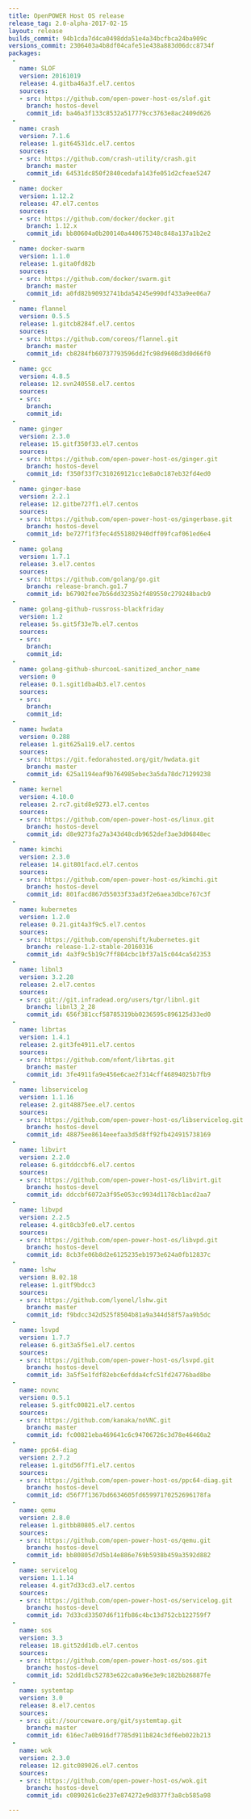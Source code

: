 ```yaml
---
title: OpenPOWER Host OS release
release_tag: 2.0-alpha-2017-02-15
layout: release
builds_commit: 94b1cda7d4ca0498dda51e4a34bcfbca24ba909c
versions_commit: 2306403a4b8df04cafe51e438a883d06dcc8734f
packages:
 -
   name: SLOF
   version: 20161019
   release: 4.gitba46a3f.el7.centos
   sources:
   - src: https://github.com/open-power-host-os/slof.git
     branch: hostos-devel
     commit_id: ba46a3f133c8532a517779cc3763e8ac2409d626
 -
   name: crash
   version: 7.1.6
   release: 1.git64531dc.el7.centos
   sources:
   - src: https://github.com/crash-utility/crash.git
     branch: master
     commit_id: 64531dc850f2840cedafa143fe051d2cfeae5247
 -
   name: docker
   version: 1.12.2
   release: 47.el7.centos
   sources:
   - src: https://github.com/docker/docker.git
     branch: 1.12.x
     commit_id: bb80604a0b200140a440675348c848a137a1b2e2
 -
   name: docker-swarm
   version: 1.1.0
   release: 1.gita0fd82b
   sources:
   - src: https://github.com/docker/swarm.git
     branch: master
     commit_id: a0fd82b90932741bda54245e990df433a9ee06a7
 -
   name: flannel
   version: 0.5.5
   release: 1.gitcb8284f.el7.centos
   sources:
   - src: https://github.com/coreos/flannel.git
     branch: master
     commit_id: cb8284fb60737793596dd2fc98d9608d3d0d66f0
 -
   name: gcc
   version: 4.8.5
   release: 12.svn240558.el7.centos
   sources:
   - src: 
     branch: 
     commit_id: 
 -
   name: ginger
   version: 2.3.0
   release: 15.gitf350f33.el7.centos
   sources:
   - src: https://github.com/open-power-host-os/ginger.git
     branch: hostos-devel
     commit_id: f350f33f7c310269121cc1e8a0c187eb32fd4ed0
 -
   name: ginger-base
   version: 2.2.1
   release: 12.gitbe727f1.el7.centos
   sources:
   - src: https://github.com/open-power-host-os/gingerbase.git
     branch: hostos-devel
     commit_id: be727f1f3fec4d551802940dff09fcaf061ed6e4
 -
   name: golang
   version: 1.7.1
   release: 3.el7.centos
   sources:
   - src: https://github.com/golang/go.git
     branch: release-branch.go1.7
     commit_id: b67902fee7b56dd3235b2f489550c279248bacb9
 -
   name: golang-github-russross-blackfriday
   version: 1.2
   release: 5s.git5f33e7b.el7.centos
   sources:
   - src: 
     branch: 
     commit_id: 
 -
   name: golang-github-shurcooL-sanitized_anchor_name
   version: 0
   release: 0.1.sgit1dba4b3.el7.centos
   sources:
   - src: 
     branch: 
     commit_id: 
 -
   name: hwdata
   version: 0.288
   release: 1.git625a119.el7.centos
   sources:
   - src: https://git.fedorahosted.org/git/hwdata.git
     branch: master
     commit_id: 625a1194eaf9b764985ebec3a5da78dc71299238
 -
   name: kernel
   version: 4.10.0
   release: 2.rc7.gitd8e9273.el7.centos
   sources:
   - src: https://github.com/open-power-host-os/linux.git
     branch: hostos-devel
     commit_id: d8e9273fa27a343d48cdb9652def3ae3d06848ec
 -
   name: kimchi
   version: 2.3.0
   release: 14.git801facd.el7.centos
   sources:
   - src: https://github.com/open-power-host-os/kimchi.git
     branch: hostos-devel
     commit_id: 801facd867d55033f33ad3f2e6aea3dbce767c3f
 -
   name: kubernetes
   version: 1.2.0
   release: 0.21.git4a3f9c5.el7.centos
   sources:
   - src: https://github.com/openshift/kubernetes.git
     branch: release-1.2-stable-20160316
     commit_id: 4a3f9c5b19c7ff804cbc1bf37a15c044ca5d2353
 -
   name: libnl3
   version: 3.2.28
   release: 2.el7.centos
   sources:
   - src: git://git.infradead.org/users/tgr/libnl.git
     branch: libnl3_2_28
     commit_id: 656f381ccf58785319bb0236595c896125d33ed0
 -
   name: librtas
   version: 1.4.1
   release: 2.git3fe4911.el7.centos
   sources:
   - src: https://github.com/nfont/librtas.git
     branch: master
     commit_id: 3fe4911fa9e456e6cae2f314cff46894025b7fb9
 -
   name: libservicelog
   version: 1.1.16
   release: 2.git48875ee.el7.centos
   sources:
   - src: https://github.com/open-power-host-os/libservicelog.git
     branch: hostos-devel
     commit_id: 48875ee8614eeefaa3d5d8ff92fb424915738169
 -
   name: libvirt
   version: 2.2.0
   release: 6.gitddccbf6.el7.centos
   sources:
   - src: https://github.com/open-power-host-os/libvirt.git
     branch: hostos-devel
     commit_id: ddccbf6072a3f95e053cc9934d1178cb1acd2aa7
 -
   name: libvpd
   version: 2.2.5
   release: 4.git8cb3fe0.el7.centos
   sources:
   - src: https://github.com/open-power-host-os/libvpd.git
     branch: hostos-devel
     commit_id: 8cb3fe06b8d2e6125235eb1973e624a0fb12837c
 -
   name: lshw
   version: B.02.18
   release: 1.gitf9bdcc3
   sources:
   - src: https://github.com/lyonel/lshw.git
     branch: master
     commit_id: f9bdcc342d525f8504b81a9a344d58f57aa9b5dc
 -
   name: lsvpd
   version: 1.7.7
   release: 6.git3a5f5e1.el7.centos
   sources:
   - src: https://github.com/open-power-host-os/lsvpd.git
     branch: hostos-devel
     commit_id: 3a5f5e1fdf82ebc6efdda4cfc51fd24776bad8be
 -
   name: novnc
   version: 0.5.1
   release: 5.gitfc00821.el7.centos
   sources:
   - src: https://github.com/kanaka/noVNC.git
     branch: master
     commit_id: fc00821eba469641c6c94706726c3d78e46460a2
 -
   name: ppc64-diag
   version: 2.7.2
   release: 1.gitd56f7f1.el7.centos
   sources:
   - src: https://github.com/open-power-host-os/ppc64-diag.git
     branch: hostos-devel
     commit_id: d56f7f1367bd6634605fd65997170252696178fa
 -
   name: qemu
   version: 2.8.0
   release: 1.gitbb80805.el7.centos
   sources:
   - src: https://github.com/open-power-host-os/qemu.git
     branch: hostos-devel
     commit_id: bb80805d7d5b14e886e769b5938b459a3592d882
 -
   name: servicelog
   version: 1.1.14
   release: 4.git7d33cd3.el7.centos
   sources:
   - src: https://github.com/open-power-host-os/servicelog.git
     branch: hostos-devel
     commit_id: 7d33cd33507d6f11fb86c4bc13d752cb122759f7
 -
   name: sos
   version: 3.3
   release: 18.git52dd1db.el7.centos
   sources:
   - src: https://github.com/open-power-host-os/sos.git
     branch: hostos-devel
     commit_id: 52dd1dbc52783e622ca0a96e3e9c182bb26887fe
 -
   name: systemtap
   version: 3.0
   release: 8.el7.centos
   sources:
   - src: git://sourceware.org/git/systemtap.git
     branch: master
     commit_id: 616ec7a0b916df7785d911b824c3df6eb022b213
 -
   name: wok
   version: 2.3.0
   release: 12.gitc089026.el7.centos
   sources:
   - src: https://github.com/open-power-host-os/wok.git
     branch: hostos-devel
     commit_id: c0890261c6e237e874272e9d8377f3a8cb585a98

---
```

